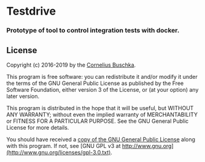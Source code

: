 # Testdrive

### Prototype of tool to control integration tests with docker.

## License
Copyright (c) 2016-2019 by the [Cornelius Buschka](https://github.com/cbuschka).

This program is free software: you can redistribute it and/or modify
it under the terms of the GNU General Public License as published by
the Free Software Foundation, either version 3 of the License, or
(at your option) any later version.

This program is distributed in the hope that it will be useful,
but WITHOUT ANY WARRANTY; without even the implied warranty of
MERCHANTABILITY or FITNESS FOR A PARTICULAR PURPOSE.  See the
GNU General Public License for more details.

You should have received a [copy of the GNU General Public License](./license.txt)
along with this program.  If not, see [GNU GPL v3 at http://www.gnu.org](http://www.gnu.org/licenses/gpl-3.0.txt).
